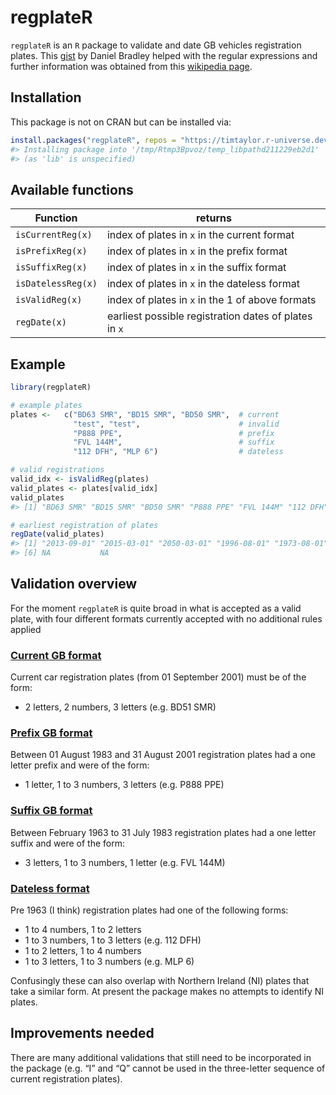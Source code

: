 <!-- README.md is generated from README.Rmd. Please edit that file -->

# regplateR

`regplateR` is an `R` package to validate and date GB vehicles
registration plates. This
[gist](https://gist.github.com/danielrbradley/7567269) by Daniel Bradley
helped with the regular expressions and further information was obtained
from this [wikipedia
page](https://en.wikipedia.org/wiki/Vehicle_registration_plates_of_the_United_Kingdom).

## Installation

This package is not on CRAN but can be installed via:

``` r
install.packages("regplateR", repos = "https://timtaylor.r-universe.dev")
#> Installing package into '/tmp/Rtmp3Bpvoz/temp_libpathd211229eb2d1'
#> (as 'lib' is unspecified)
```

## Available functions

<table>
<thead>
<tr class="header">
<th>Function</th>
<th>returns</th>
</tr>
</thead>
<tbody>
<tr class="odd">
<td><code>isCurrentReg(x)</code></td>
<td>index of plates in <code>x</code> in the current format</td>
</tr>
<tr class="even">
<td><code>isPrefixReg(x)</code></td>
<td>index of plates in <code>x</code> in the prefix format</td>
</tr>
<tr class="odd">
<td><code>isSuffixReg(x)</code></td>
<td>index of plates in <code>x</code> in the suffix format</td>
</tr>
<tr class="even">
<td><code>isDatelessReg(x)</code></td>
<td>index of plates in <code>x</code> in the dateless format</td>
</tr>
<tr class="odd">
<td><code>isValidReg(x)</code></td>
<td>index of plates in <code>x</code> in the 1 of above formats</td>
</tr>
<tr class="even">
<td><code>regDate(x)</code></td>
<td>earliest possible registration dates of plates in <code>x</code></td>
</tr>
</tbody>
</table>

## Example

``` r
library(regplateR)

# example plates
plates <-   c("BD63 SMR", "BD15 SMR", "BD50 SMR",  # current
              "test", "test",                      # invalid
              "P888 PPE",                          # prefix
              "FVL 144M",                          # suffix
              "112 DFH", "MLP 6")                  # dateless

# valid registrations
valid_idx <- isValidReg(plates)
valid_plates <- plates[valid_idx]
valid_plates
#> [1] "BD63 SMR" "BD15 SMR" "BD50 SMR" "P888 PPE" "FVL 144M" "112 DFH"  "MLP 6"

# earliest registration of plates
regDate(valid_plates)
#> [1] "2013-09-01" "2015-03-01" "2050-03-01" "1996-08-01" "1973-08-01"
#> [6] NA           NA
```

## Validation overview

For the moment `regplateR` is quite broad in what is accepted as a valid
plate, with four different formats currently accepted with no additional
rules applied

### [Current GB format](https://en.wikipedia.org/wiki/Vehicle_registration_plates_of_the_United_Kingdom#Current_system)

Current car registration plates (from 01 September 2001) must be of the
form:

-   2 letters, 2 numbers, 3 letters (e.g. BD51 SMR)

### [Prefix GB format](https://en.wikipedia.org/wiki/Vehicle_registration_plates_of_the_United_Kingdom#1983_to_2001)

Between 01 August 1983 and 31 August 2001 registration plates had a one
letter prefix and were of the form:

-   1 letter, 1 to 3 numbers, 3 letters (e.g. P888 PPE)

### [Suffix GB format](https://en.wikipedia.org/wiki/Vehicle_registration_plates_of_the_United_Kingdom#1963_to_1982)

Between February 1963 to 31 July 1983 registration plates had a one
letter suffix and were of the form:

-   3 letters, 1 to 3 numbers, 1 letter (e.g. FVL 144M)

### [Dateless format](https://en.wikipedia.org/wiki/Vehicle_registration_plates_of_the_United_Kingdom#History)

Pre 1963 (I think) registration plates had one of the following forms:

-   1 to 4 numbers, 1 to 2 letters
-   1 to 3 numbers, 1 to 3 letters (e.g. 112 DFH)
-   1 to 2 letters, 1 to 4 numbers
-   1 to 3 letters, 1 to 3 numbers (e.g. MLP 6)

Confusingly these can also overlap with Northern Ireland (NI) plates
that take a similar form. At present the package makes no attempts to
identify NI plates.

## Improvements needed

There are many additional validations that still need to be incorporated
in the package (e.g. “I” and “Q” cannot be used in the three-letter
sequence of current registration plates).
